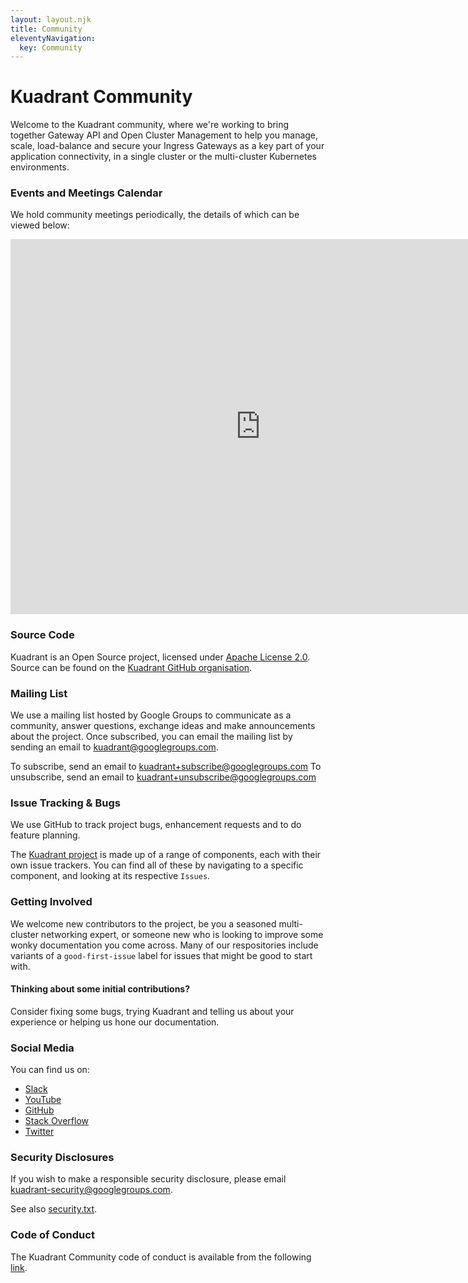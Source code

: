```yaml
---
layout: layout.njk
title: Community
eleventyNavigation:
  key: Community
---
```

# Kuadrant Community

Welcome to the Kuadrant community, where we're working to bring together Gateway API and Open Cluster Management to help you manage, scale, load-balance and secure your Ingress Gateways as a key part of your application connectivity, in a single cluster or the multi-cluster Kubernetes environments.

### Events and Meetings Calendar

We hold community meetings periodically, the details of which can be viewed below:

<iframe src="https://calendar.google.com/calendar/embed?src=kuadrantdev%40gmail.com&ctz=Europe%2FDublin" style="border: 0" width="800" height="600" frameborder="0" scrolling="no"></iframe>

### Source Code
Kuadrant is an Open Source project, licensed under [Apache License 2.0](https://www.apache.org/licenses/LICENSE-2.0). Source can be found on the [Kuadrant GitHub organisation](https://github.com/Kuadrant).

### Mailing List
We use a mailing list hosted by Google Groups to communicate as a community, answer questions, exchange ideas and make announcements about the project. Once subscribed, you can email the mailing list by sending an email to kuadrant@googlegroups.com.

To subscribe, send an email to kuadrant+subscribe@googlegroups.com
To unsubscribe, send an email to kuadrant+unsubscribe@googlegroups.com

### Issue Tracking & Bugs

We use GitHub to track project bugs, enhancement requests and to do feature planning.

The [Kuadrant project](https://github.com/Kuadrant/) is made up of a range of components, each with their own issue trackers. You can find all of these by navigating to a specific component, and looking at its respective `Issues`.

### Getting Involved

We welcome new contributors to the project, be you a seasoned multi-cluster networking expert, or someone new who is looking to improve some wonky documentation you come across. Many of our respositories include variants of a `good-first-issue` label for issues that might be good to start with. 

#### Thinking about some initial contributions? 

Consider fixing some bugs, trying Kuadrant and telling us about your experience or helping us hone our documentation.

### Social Media

You can find us on:

* [Slack](https://kubernetes.slack.com/archives/C05J0D0V525)
* [YouTube](https://www.youtube.com/channel/UCCZ0ByQA06jn9aB7YFL1Z6w)
* [GitHub](https://github.com/Kuadrant/)
* [Stack Overflow](https://stackoverflow.com/questions/tagged/kuadrant+authorino+limitador)
* [Twitter](https://twitter.com/kuadrantio)

### Security Disclosures
If you wish to make a responsible security disclosure, please email kuadrant-security@googlegroups.com.

See also [security.txt](/.well-known/security.txt).

### Code of Conduct
The Kuadrant Community code of conduct is available from the following [link](https://github.com/Kuadrant/governance/blob/main/CODE_OF_CONDUCT.md).
